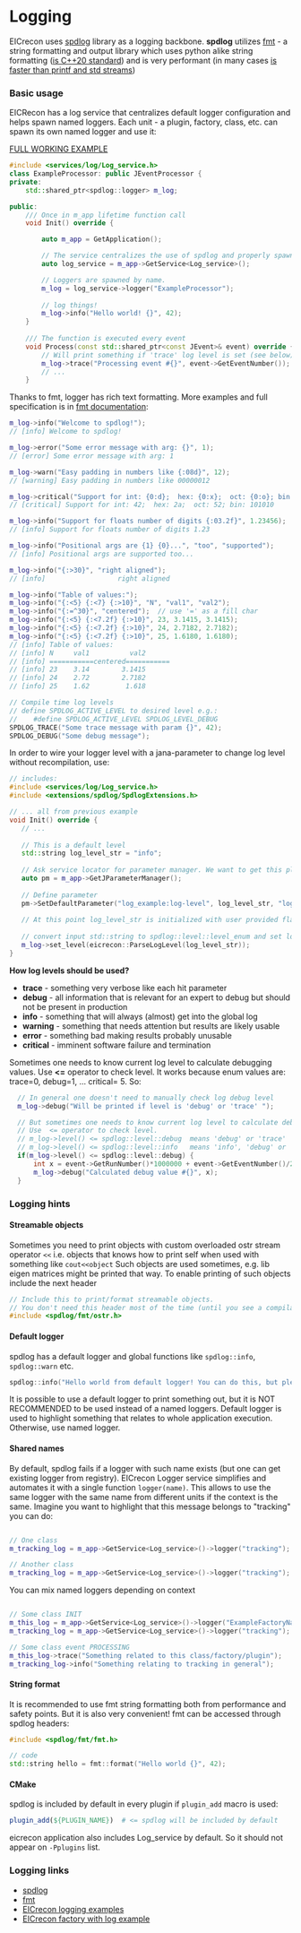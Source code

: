 # Logging

EICrecon uses [spdlog](https://github.com/gabime/spdlog) library as a logging backbone. **spdlog** utilizes
[fmt](https://github.com/fmtlib/fmt) - a string formatting and output library which uses python alike string formatting
([is C++20 standard](https://en.cppreference.com/w/cpp/utility/format)) and is very performant
(in many cases [is faster than printf and std streams](https://github.com/fmtlib/fmt#speed-tests))


### Basic usage

EICRecon has a log service that centralizes default logger configuration and helps spawn named loggers.
Each unit - a plugin, factory, class, etc. can spawn its own named logger and use it:

[FULL WORKING EXAMPLE](https://github.com/eic/EICrecon/blob/main/src/examples/log_example/log_example.cc)

```c++
#include <services/log/Log_service.h>
class ExampleProcessor: public JEventProcessor {
private:
    std::shared_ptr<spdlog::logger> m_log;

public:
    /// Once in m_app lifetime function call
    void Init() override {        

        auto m_app = GetApplication();

        // The service centralizes the use of spdlog and properly spawning logger
        auto log_service = m_app->GetService<Log_service>();

        // Loggers are spawned by name.        
        m_log = log_service->logger("ExampleProcessor");
        
        // log things!
        m_log->info("Hello world! {}", 42);
    }
    
    /// The function is executed every event
    void Process(const std::shared_ptr<const JEvent>& event) override {
        // Will print something if 'trace' log level is set (see below)
        m_log->trace("Processing event #{}", event->GetEventNumber());
        // ...
    }
```

Thanks to fmt, logger has rich text formatting. More examples and full
specification is in [fmt documentation](https://github.com/fmtlib/fmt):

```c++
m_log->info("Welcome to spdlog!");
// [info] Welcome to spdlog!

m_log->error("Some error message with arg: {}", 1);
// [error] Some error message with arg: 1

m_log->warn("Easy padding in numbers like {:08d}", 12);
// [warning] Easy padding in numbers like 00000012

m_log->critical("Support for int: {0:d};  hex: {0:x};  oct: {0:o}; bin: {0:b}", 42);
// [critical] Support for int: 42;  hex: 2a;  oct: 52; bin: 101010

m_log->info("Support for floats number of digits {:03.2f}", 1.23456);
// [info] Support for floats number of digits 1.23

m_log->info("Positional args are {1} {0}...", "too", "supported");
// [info] Positional args are supported too...

m_log->info("{:>30}", "right aligned");
// [info]                  right aligned

m_log->info("Table of values:");
m_log->info("{:<5} {:<7} {:>10}", "N", "val1", "val2");
m_log->info("{:=^30}", "centered");  // use '=' as a fill char
m_log->info("{:<5} {:<7.2f} {:>10}", 23, 3.1415, 3.1415);
m_log->info("{:<5} {:<7.2f} {:>10}", 24, 2.7182, 2.7182);
m_log->info("{:<5} {:<7.2f} {:>10}", 25, 1.6180, 1.6180);
// [info] Table of values:
// [info] N     val1          val2
// [info] ===========centered===========
// [info] 23    3.14        3.1415
// [info] 24    2.72        2.7182
// [info] 25    1.62         1.618

// Compile time log levels
// define SPDLOG_ACTIVE_LEVEL to desired level e.g.:
//    #define SPDLOG_ACTIVE_LEVEL SPDLOG_LEVEL_DEBUG
SPDLOG_TRACE("Some trace message with param {}", 42);
SPDLOG_DEBUG("Some debug message");
```

In order to wire your logger level with a jana-parameter to change log level without recompilation, use:

```c++
// includes: 
#include <services/log/Log_service.h>
#include <extensions/spdlog/SpdlogExtensions.h>

// ... all from previous example
void Init() override {
   // ...
   
   // This is a default level  
   std::string log_level_str = "info";
   
   // Ask service locator for parameter manager. We want to get this plugin parameters.
   auto pm = m_app->GetJParameterManager();
   
   // Define parameter
   pm->SetDefaultParameter("log_example:log-level", log_level_str, "log_level: trace, debug, info, warn, err, critical, off");
   
   // At this point log_level_str is initialized with user provided flag value or the default value
   
   // convert input std::string to spdlog::level::level_enum and set logger level
   m_log->set_level(eicrecon::ParseLogLevel(log_level_str));
}
```

**How log levels should be used?**

- **trace**    - something very verbose like each hit parameter
- **debug**    - all information that is relevant for an expert to debug but should not be present in production
- **info**     - something that will always (almost) get into the global log
- **warning**  - something that needs attention but results are likely usable
- **error**    - something bad making results probably unusable
- **critical** - imminent software failure and termination

Sometimes one needs to know current log level to calculate debugging values. Use **<=** operator to check level.
It works because enum values are: trace=0, debug=1, ... critical= 5. So:

```c++
  // In general one doesn't need to manually check log debug level
  m_log->debug("Will be printed if level is 'debug' or 'trace' ");

  // But sometimes one needs to know current log level to calculate debugging values
  // Use  <= operator to check level.
  // m_log->level() <= spdlog::level::debug  means 'debug' or 'trace'
  // m_log->level() <= spdlog::level::info   means 'info', 'debug' or 'trace' levels
  if(m_log->level() <= spdlog::level::debug) {
      int x = event->GetRunNumber()*1000000 + event->GetEventNumber()/2;
      m_log->debug("Calculated debug value #{}", x);
  }
```

### Logging hints


#### Streamable objects

Sometimes you need to print objects with custom overloaded ostr stream operator `<<`
i.e. objects that knows how to print self when used with something like  ```cout<<object```
Such objects are used sometimes, e.g. lib eigen matrices might be printed that way.
To enable printing of such objects include the next header

```c++
// Include this to print/format streamable objects.
// You don't need this header most of the time (until you see a compilation error)
#include <spdlog/fmt/ostr.h>
```

#### Default logger

spdlog has a default logger and global functions like `spdlog::info`, `spdlog::warn` etc.

```c++
spdlog::info("Hello world from default logger! You can do this, but please don't");
```

It is possible to use a default logger to print something out, but it is NOT RECOMMENDED to be used instead
of a named loggers. Default logger is used to highlight something that relates to whole application execution.
Otherwise, use named logger.


#### Shared names

By default, spdlog fails if a logger with such name exists (but one can get existing logger
from registry). EICrecon Logger service simplifies and automates it with a single function `logger(name)`.
This allows to use the same logger with the same name from different units if the context is the same.
Imagine you want to highlight that this message belongs to "tracking" you can do:

```c++

// One class
m_tracking_log = m_app->GetService<Log_service>()->logger("tracking");

// Another class
m_tracking_log = m_app->GetService<Log_service>()->logger("tracking");
```

You can mix named loggers depending on context

```c++

// Some class INIT
m_this_log = m_app->GetService<Log_service>()->logger("ExampleFactoryName");
m_tracking_log = m_app->GetService<Log_service>()->logger("tracking");

// Some class event PROCESSING
m_this_log->trace("Something related to this class/factory/plugin");
m_tracking_log->info("Something relating to tracking in general");
```

#### String format

It is recommended to use fmt string formatting both from performance and safety points. But it is also very convenient!
fmt can be accessed through spdlog headers:

```c++
#include <spdlog/fmt/fmt.h>

// code
std::string hello = fmt::format("Hello world {}", 42);
```

#### CMake

spdlog is included by default in every plugin if `plugin_add` macro is used:

```cmake
plugin_add(${PLUGIN_NAME})  # <= spdlog will be included by default
```

eicrecon application also includes Log_service by default. So it should not appear on `-Pplugins` list.


### Logging links

- [spdlog](https://github.com/gabime/spdlog)
- [fmt](https://github.com/fmtlib/fmt)
- [EICrecon logging examples](https://github.com/eic/EICrecon/blob/main/src/examples/log_example/log_example.cc)
- [EICrecon factory with log example](https://github.com/eic/EICrecon/blob/main/src/algorithms/tracking/TrackerHitReconstruction_factory.cc)
